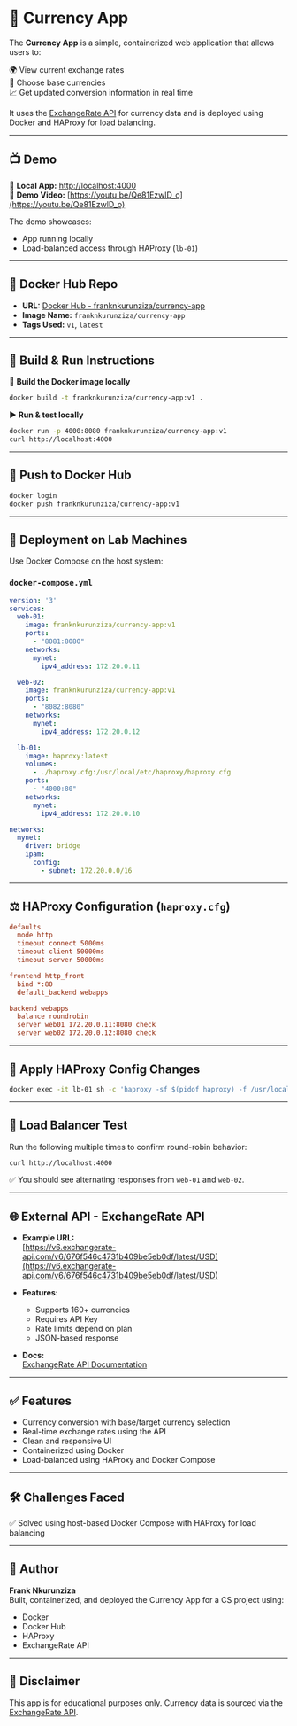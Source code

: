 # 💱 Currency App

The **Currency App** is a simple, containerized web application that allows users to:

🌍 View current exchange rates  
🔄 Choose base currencies  
📈 Get updated conversion information in real time  

It uses the [ExchangeRate API](https://www.exchangerate-api.com/docs) for currency data and is deployed using Docker and HAProxy for load balancing.

---

## 📺 Demo

🔗 **Local App:** [http://localhost:4000](http://localhost:4000)  
🎥 **Demo Video:** [https://youtu.be/Qe81EzwlD_o](https://youtu.be/Qe81EzwlD_o)

The demo showcases:

- App running locally  
- Load-balanced access through HAProxy (`lb-01`)

---

## 🐳 Docker Hub Repo

- **URL:** [Docker Hub - franknkurunziza/currency-app](https://hub.docker.com/repository/docker/franknkurunziza/currency-app/general)  
- **Image Name:** `franknkurunziza/currency-app`  
- **Tags Used:** `v1`, `latest`

---

## 🧱 Build & Run Instructions

🔧 **Build the Docker image locally**
```bash
docker build -t franknkurunziza/currency-app:v1 .
```

▶️ **Run & test locally**
```bash
docker run -p 4000:8080 franknkurunziza/currency-app:v1
curl http://localhost:4000
```

---

## 🚀 Push to Docker Hub
```bash
docker login
docker push franknkurunziza/currency-app:v1
```

---

## 🏢 Deployment on Lab Machines

Use Docker Compose on the host system:

### `docker-compose.yml`
```yaml
version: '3'
services:
  web-01:
    image: franknkurunziza/currency-app:v1
    ports:
      - "8081:8080"
    networks:
      mynet:
        ipv4_address: 172.20.0.11

  web-02:
    image: franknkurunziza/currency-app:v1
    ports:
      - "8082:8080"
    networks:
      mynet:
        ipv4_address: 172.20.0.12

  lb-01:
    image: haproxy:latest
    volumes:
      - ./haproxy.cfg:/usr/local/etc/haproxy/haproxy.cfg
    ports:
      - "4000:80"
    networks:
      mynet:
        ipv4_address: 172.20.0.10

networks:
  mynet:
    driver: bridge
    ipam:
      config:
        - subnet: 172.20.0.0/16
```

---

## ⚖️ HAProxy Configuration (`haproxy.cfg`)
```cfg
defaults
  mode http
  timeout connect 5000ms
  timeout client 50000ms
  timeout server 50000ms

frontend http_front
  bind *:80
  default_backend webapps

backend webapps
  balance roundrobin
  server web01 172.20.0.11:8080 check
  server web02 172.20.0.12:8080 check
```

---

## 🔁 Apply HAProxy Config Changes
```bash
docker exec -it lb-01 sh -c 'haproxy -sf $(pidof haproxy) -f /usr/local/etc/haproxy/haproxy.cfg'
```

---

## 🧪 Load Balancer Test
Run the following multiple times to confirm round-robin behavior:

```bash
curl http://localhost:4000
```

✅ You should see alternating responses from `web-01` and `web-02`.

---

## 🌐 External API - ExchangeRate API

- **Example URL:**  
  [https://v6.exchangerate-api.com/v6/676f546c4731b409be5eb0df/latest/USD](https://v6.exchangerate-api.com/v6/676f546c4731b409be5eb0df/latest/USD)
  
- **Features:**
  - Supports 160+ currencies
  - Requires API Key
  - Rate limits depend on plan
  - JSON-based response

- **Docs:**  
  [ExchangeRate API Documentation](https://www.exchangerate-api.com/docs)

---

## ✅ Features

- Currency conversion with base/target currency selection  
- Real-time exchange rates using the API  
- Clean and responsive UI  
- Containerized using Docker  
- Load-balanced using HAProxy and Docker Compose

---

## 🛠️ Challenges Faced

✅ Solved using host-based Docker Compose with HAProxy for load balancing

---

## 👤 Author

**Frank Nkurunziza**  
Built, containerized, and deployed the Currency App for a CS project using:

- Docker  
- Docker Hub  
- HAProxy  
- ExchangeRate API

---

## 📘 Disclaimer

This app is for educational purposes only. Currency data is sourced via the [ExchangeRate API](https://www.exchangerate-api.com).